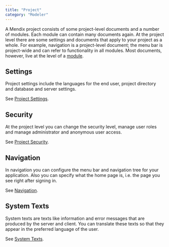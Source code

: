 ```yaml
---
title: "Project"
category: "Modeler"
---
```



A Mendix project consists of some project-level documents and a number of modules. Each module can contain many documents again. At the project level there are some settings and documents that apply to your project as a whole. For example, navigation is a project-level document; the menu bar is project-wide and can refer to functionality in all modules. Most documents, however, live at the level of a [module](modules).

## Settings

Project settings include the languages for the end user, project directory and database and server settings.

See [Project Settings](project-settings).

## Security

At the project level you can change the security level, manage user roles and manage administrator and anonymous user access.

See [Project Security](project-security).

## Navigation

In navigation you can configure the menu bar and navigation tree for your application. Also you can specify what the home page is, i.e. the page you see right after signing in.

See [Navigation](navigation).

## System Texts

System texts are texts like information and error messages that are produced by the server and client. You can translate these texts so that they appear in the preferred language of the user.

See [System Texts](system-texts).
